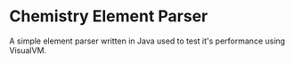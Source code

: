 # Chemistry Element Parser
 A simple element parser written in Java used to test it's performance using VisualVM.
